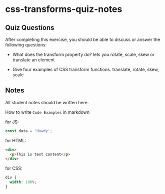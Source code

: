 # css-transforms-quiz-notes

## Quiz Questions

After completing this exercise, you should be able to discuss or answer the following questions:

- What does the transform property do?
  lets you rotate, scale, skew or translate an element

- Give four examples of CSS transform functions.
  translate, rotate, skew, scale

## Notes

All student notes should be written here.

How to write `Code Examples` in markdown

for JS:

```javascript
const data = 'Howdy';
```

for HTML:

```html
<div>
  <p>This is text content</p>
</div>
```

for CSS:

```css
div {
  width: 100%;
}
```
